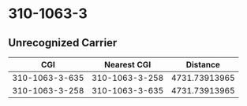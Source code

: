 # 310-1063-3
## Unrecognized Carrier


| CGI | Nearest CGI | Distance |
|-----|-------------|----------|
| 310-1063-3-635 | 310-1063-3-258 | 4731.73913965 |
| 310-1063-3-258 | 310-1063-3-635 | 4731.73913965 |
